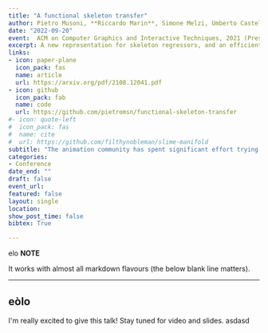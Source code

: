 ```yaml
---
title: "A functional skeleton transfer"
author: Pietro Musoni, **Riccardo Marin**, Simone Melzi, Umberto Castellani
date: "2022-09-20"
event:  ACM on Computer Graphics and Interactive Techniques, 2021 (Presented at SCA)
excerpt: A new representation for skeleton regressors, and an efficient transfer via Laplacian eigenfunctions.
links:
- icon: paper-plane
  icon_pack: fas
  name: article
  url: https://arxiv.org/pdf/2108.12041.pdf
- icon: github
  icon_pack: fab
  name: code
  url: https://github.com/pietromsn/functional-skeleton-transfer
#- icon: quote-left
#  icon_pack: fas
#  name: cite
#  url: https://github.com/filthynobleman/slime-manifold
subtitle: "The animation community has spent significant effort trying to ease rigging procedures. This is necessitated because the increasing availability of 3D data makes manual rigging infeasible. However, object animations involve understanding elaborate geometry and dynamics, and such knowledge is hard to infuse even with modern data-driven techniques. Automatic rigging methods do not provide adequate control and cannot generalize in the presence of unseen artifacts. As an alternative, one can design a system for one shape and then transfer it to other objects. In previous work, this has been implemented by solving the dense point-to-point correspondence problem. Such an approach requires a significant amount of supervision, often placing hundreds of landmarks by hand. This paper proposes a functional approach for skeleton transfer that uses limited information and does not require a complete match between the geometries. To do so, we suggest a novel representation for the skeleton properties, namely the functional regressor, which is compact and invariant to different discretizations and poses. We consider our functional regressor a new operator to adopt in intrinsic geometry pipelines for encoding the pose information, paving the way for several new applications. We numerically stress our method on a large set of different shapes and object classes, providing qualitative and numerical evaluations of precision and computational efficiency. Finally, we show a preliminar transfer of the complete rigging scheme, introducing a promising direction for future explorations."
categories:
- Conference
date_end: ""
draft: false
event_url: 
featured: false
layout: single
location: 
show_post_time: false
bibtex: True

---
```


elo
**NOTE**

It works with almost all markdown flavours (the below blank line matters).

---
eòlo
---

I'm really excited to give this talk! Stay tuned for video and slides.
asdasd